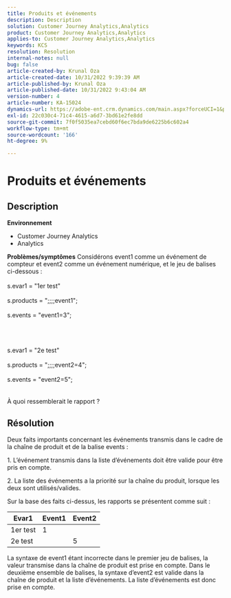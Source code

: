 ```yaml
---
title: Produits et événements
description: Description
solution: Customer Journey Analytics,Analytics
product: Customer Journey Analytics,Analytics
applies-to: Customer Journey Analytics,Analytics
keywords: KCS
resolution: Resolution
internal-notes: null
bug: false
article-created-by: Krunal Oza
article-created-date: 10/31/2022 9:39:39 AM
article-published-by: Krunal Oza
article-published-date: 10/31/2022 9:43:04 AM
version-number: 4
article-number: KA-15024
dynamics-url: https://adobe-ent.crm.dynamics.com/main.aspx?forceUCI=1&pagetype=entityrecord&etn=knowledgearticle&id=200a9ceb-ff58-ed11-9561-6045bd0067ea
exl-id: 22c030c4-71c4-4615-a6d7-3bd61e2fe8dd
source-git-commit: 7f0f5035ea7cebd60f6ec7bda9de6225b6c602a4
workflow-type: tm+mt
source-wordcount: '166'
ht-degree: 9%

---
```


# Produits et événements

## Description

<b>Environnement</b>
- Customer Journey Analytics
- Analytics



<b>Problèmes/symptômes</b>
Considérons event1 comme un événement de compteur et event2 comme un événement numérique, et le jeu de balises ci-dessous :
<br><br>s.evar1 = &quot;1er test&quot;<br><br>s.products = &quot;;;;;event1&quot;;<br><br>s.events = &quot;event1=3&quot;;<br><br>

<br><br>s.evar1 = &quot;2e test&quot;<br><br>s.products = &quot;;;;;event2=4&quot;;<br><br>s.events = &quot;event2=5&quot;;
<br> <br><br>
À quoi ressemblerait le rapport ?


## Résolution


Deux faits importants concernant les événements transmis dans le cadre de la chaîne de produit et de la balise events :

1. L’événement transmis dans la liste d’événements doit être valide pour être pris en compte.

2. La liste des événements a la priorité sur la chaîne du produit, lorsque les deux sont utilisés/valides.

Sur la base des faits ci-dessus, les rapports se présentent comme suit :


| Evar1 | Event1 | Event2 |
| --- | --- | --- |
| 1er test | 1 |   |
| 2e test |   | 5 |




La syntaxe de event1 étant incorrecte dans le premier jeu de balises, la valeur transmise dans la chaîne de produit est prise en compte. Dans le deuxième ensemble de balises, la syntaxe d’event2 est valide dans la chaîne de produit et la liste d’événements. La liste d’événements est donc prise en compte.
